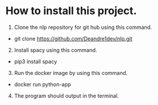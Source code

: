 # How to install this project.
1. Clone the nlp repository for git hub using this command.
  * git clone https://github.com/Deandre1dev/nlp.git 

2. Install spacy using this command.
  * pip3 install spacy

3. Run the docker image by using this command.
  * docker run python-app

4. The program should output in the terminal.
